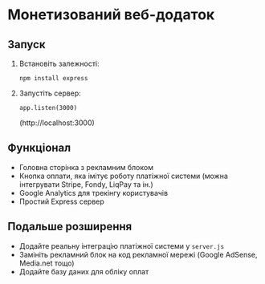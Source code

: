 # Монетизований веб-додаток

## Запуск

1. Встановіть залежності:
    ```
    npm install express
    ```
2. Запустіть сервер:
    ```
    app.listen(3000)
    ```
   (http://localhost:3000)

## Функціонал

- Головна сторінка з рекламним блоком
- Кнопка оплати, яка імітує роботу платіжної системи (можна інтегрувати Stripe, Fondy, LiqPay та ін.)
- Google Analytics для трекінгу користувачів
- Простий Express сервер

## Подальше розширення

- Додайте реальну інтеграцію платіжної системи у `server.js`
- Замініть рекламний блок на код рекламної мережі (Google AdSense, Media.net тощо)
- Додайте базу даних для обліку оплат
